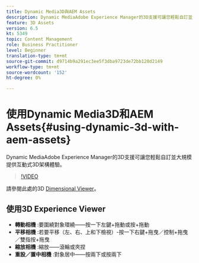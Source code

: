 ```yaml
---
title: Dynamic Media3D與AEM Assets
description: Dynamic MediaAdobe Experience Manager的3D支援可讓您輕鬆自訂並大規模提供互動式3D架構體驗
feature: 3D Assets
version: 6.5
kt: 5349
topic: Content Management
role: Business Practitioner
level: Beginner
translation-type: tm+mt
source-git-commit: d9714b9a291ec3ee5f3dba9723de72bb120d2149
workflow-type: tm+mt
source-wordcount: '152'
ht-degree: 0%

---
```



# 使用Dynamic Media3D和AEM Assets{#using-dynamic-3d-with-aem-assets}

Dynamic MediaAdobe Experience Manager的3D支援可讓您輕鬆自訂並大規模提供互動式3D架構體驗。

>[!VIDEO](https://video.tv.adobe.com/v/35156/?quality=9&learn=on)

請參閱此處的3D [Dimensional Viewer](http://s7d1.scene7.com/s7viewers/html5/DimensionalViewer.html?asset=DynamicmediaNA1/canBlue-2&amp;config=DynamicmediaNA1/Dimensional&amp;serverUrl=http://s7d1.scene7.com/is/image/&amp;contenturl=http://s7d1.scene7.com/is/content/)。


## 使用3D Experience Viewer

* **轉動相機** :要圍繞對象環繞——按一下左鍵+拖動或按+拖動
* **平移相機** :若要平移（左、右、上和下檢視）-按一下右鍵+拖曳／控制+拖曳／雙指按+拖曳
* **縮放相機** :縮放——滾輪或夾捏
* **重設／置中相機** :對象居中——按兩下或按兩下